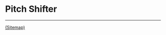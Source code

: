 # Pitch Shifter

---

[(Sitemap)](https://github.com/way-of-the-sunvox/Way-of-the-SunVox/blob/master/Sitemap.md)
